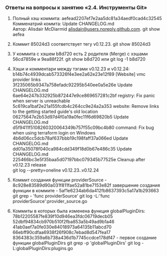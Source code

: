 ### Ответы на вопросы к занятию «2.4. Инструменты Git»
1. Полный хэш коммита: aefead2207ef7e2aa5dc81a34aedf0cad4c32545  
   Комменатрий коммта: Update CHANGELOG.md  
   Автор: Alisdair McDiarmid <alisdair@users.noreply.github.com>. 
   git show aefea
2. Коммит 85024d3 соответствует тегу v0.12.23. 
   git show 85024d3
3. У коммита с хэшем b8d720 есть 2 родителя (Merge) c хэшами 56cd7859e и 9ea88f22f. 
    git show b8d720 или
    git log -1 b8d720    
4. Хэши и комментари между тэгами v0.12.23 и v0.12.24:  
   b14b74c4939dcab573326f4e3ee2a62e23e12f89 [Website] vmc provider links  
   3f235065b9347a758efadc92295b540ee0a5e26e Update CHANGELOG.md  
   6ae64e247b332925b872447e9ce869657281c2bf registry: Fix panic when server is unreachable  
   5c619ca1baf2e21a155fcdb4c264cc9e24a2a353 website: Remove links to the getting started guide's old location  
   06275647e2b53d97d4f0a19a0fec11f6d69820b5 Update CHANGELOG.md  
   d5f9411f5108260320064349b757f55c09bc4b80 command: Fix bug when using terraform login on Windows  
   4b6d06cc5dcb78af637bbb19c198faff37a066ed Update CHANGELOG.md  
   dd01a35078f040ca984cdd349f18d0b67e486c35 Update CHANGELOG.md  
   225466bc3e5f35baa5d07197bbc079345b77525e Cleanup after v0.12.23 release  
   git log --pretty=oneline v0.12.23..v0.12.24
5. Коммит создания функции providerSource - 8c928e83589d90a031f811fae52a81be7153e82f
   завершение создания функции в коммите  - 5af1e6234ab6da412fb8637393c5a17a1b293663
   git grep - 'func providerSource'
   git log -L:'func providerSource':provider_source.go
   
7. Коммиты в которых была изменена функция globalPluginDirs:  
   78b12205587fe839f10d946ea3fdc06719decb05  
   52dbf94834cb970b510f2fba853a5b49ad9b1a46  
   41ab0aef7a0fe030e84018973a64135b11abcd70  
   66ebff90cdfaa6938f26f908c7ebad8d547fea17  
   8364383c359a6b738a436d1b7745ccdce178df47 - первое создание функции globalPluginDirs 
   git grep -p 'globalPluginDirs'
   git log -L:globalPluginDirs:plugins.go

